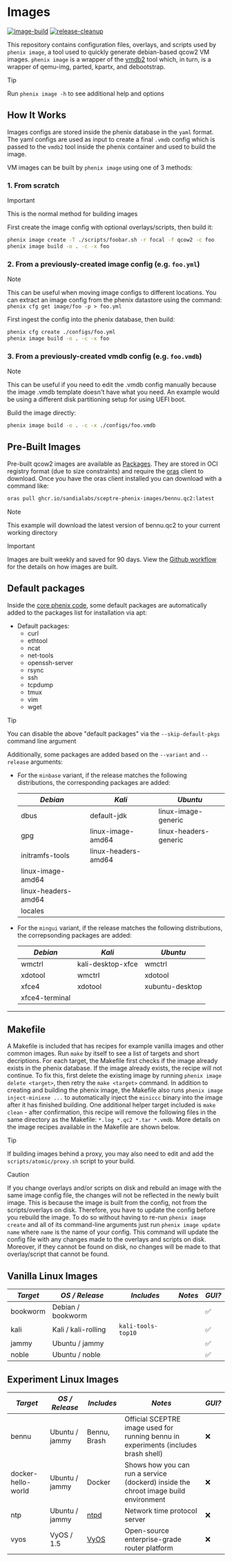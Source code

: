 # Images

[![image-build](https://github.com/sandialabs/sceptre-phenix-images/actions/workflows/image-build.yml/badge.svg)](https://github.com/sandialabs/sceptre-phenix-images/actions/workflows/image-build.yml) [![release-cleanup](https://github.com/sandialabs/sceptre-phenix-images/actions/workflows/release-cleanup.yml/badge.svg)](https://github.com/sandialabs/sceptre-phenix-images/actions/workflows/release-cleanup.yml)

This repository contains configuration files, overlays, and scripts used by
`phenix image`, a tool used to quickly generate debian-based qcow2 VM images.
`phenix image` is a wrapper of the [vmdb2](https://vmdb2.liw.fi/) tool which,
in turn, is a wrapper of qemu-img, parted, kpartx, and debootstrap.

> [!TIP]
> Run `phenix image -h` to see additional help and options

## How It Works

Images configs are stored inside the phenix database in the `yaml` format. The
yaml configs are used as input to create a final `.vmdb` config which is passed
to the `vmdb2` tool inside the phenix container and used to build the image.

VM images can be built by `phenix image` using one of 3 methods:

### 1. From scratch
> [!IMPORTANT]
> This is the normal method for building images

First create the image config with optional overlays/scripts, then build it:

```bash
phenix image create -T ./scripts/foobar.sh -r focal -f qcow2 -c foo
phenix image build -o . -c -x foo
```

### 2. From a previously-created image config (e.g. `foo.yml`)
> [!NOTE]
> This can be useful when moving image configs to different locations.
> You can extract an image config from the phenix datastore using
> the command: `phenix cfg get image/foo -p > foo.yml`

First ingest the config into the phenix database, then build:

```bash
phenix cfg create ./configs/foo.yml
phenix image build -o . -c -x foo
```

### 3. From a previously-created vmdb config (e.g. `foo.vmdb`)
> [!NOTE]
> This can be useful if you need to edit the .vmdb config manually
> because the image .vmdb template doesn't have what you need. An
> example would be using a different disk partitioning setup for using
> UEFI boot.

Build the image directly:

```bash
phenix image build -o . -c -x ./configs/foo.vmdb
```

## Pre-Built Images
Pre-built qcow2 images are available as
[Packages](https://github.com/orgs/sandialabs/packages?repo_name=sceptre-phenix-images).
They are stored in OCI registry format (due to size constraints) and require
the [oras](https://oras.land/docs/installation) client to download. Once you
have the oras client installed you can download with a command like:

```bash
oras pull ghcr.io/sandialabs/sceptre-phenix-images/bennu.qc2:latest
```

> [!NOTE]
> This example will download the latest version of bennu.qc2 to your current
> working directory

> [!IMPORTANT]
> Images are built weekly and saved for 90 days. View the
> [Github workflow](./.github/workflows/image-build.yml)
> for the details on how images are built.

## Default packages

Inside the
[core phenix code](https://github.com/sandialabs/sceptre-phenix/blob/main/src/go/api/image/constants.go#L96),
some default packages are automatically added to the packages list for
installation via apt:

- Default packages:
  * curl
  * ethtool
  * ncat
  * net-tools
  * openssh-server
  * rsync
  * ssh
  * tcpdump
  * tmux
  * vim
  * wget

> [!TIP]
> You can disable the above "default packages" via the `--skip-default-pkgs`
> command line argument

Additionally, some packages are added based on the `--variant` and `--release`
arguments:

- For the `minbase` variant, if the release matches the following
  distributions, the corresponding packages are added:

    | **_Debian_**        | **_Kali_**          | **_Ubuntu_**          |
    | ------------------- | ------------------- | --------------------- |
    | dbus                | default-jdk         | linux-image-generic   |
    | gpg                 | linux-image-amd64   | linux-headers-generic |
    | initramfs-tools     | linux-headers-amd64 |                       |
    | linux-image-amd64   |                     |                       |
    | linux-headers-amd64 |                     |                       |
    | locales             |                     |                       |

- For the `mingui` variant, if the release matches the following
  distributions, the correpsonding packages are added:

    | **_Debian_**   | **_Kali_**        | **_Ubuntu_**    |
    | -------------- | ----------------- | --------------- |
    | wmctrl         | kali-desktop-xfce | wmctrl          |
    | xdotool        | wmctrl            | xdotool         |
    | xfce4          | xdotool           | xubuntu-desktop |
    | xfce4-terminal |                   |                 |

---

## Makefile
A Makefile is included that has recipes for example vanilla images and other
common images. Run `make` by itself to see a list of targets and
short decriptions. For each target, the Makefile first checks if the image
already exists in the phenix database. If the image already exists, the
recipe will not continue. To fix this, first delete the existing image by
running `phenix image delete <target>`, then retry the `make <target>` command.
In addition to creating and building the phenix image, the Makefile also runs
`phenix image inject-miniexe ...` to automatically inject the `miniccc` binary
into the image after it has finished building. One additional helper target
included is `make clean` - after confirmation, this recipe will remove the
following files in the same directory as the Makefile:
`*.log *.qc2 *.tar *.vmdb`. More details on the image recipes available in
the Makefile are shown below.

> [!TIP]
> If building images behind a proxy, you may also need to edit and add the
> `scripts/atomic/proxy.sh` script to your build.

> [!CAUTION]
> If you change overlays and/or scripts on disk and rebuild an image with the
> same image config file, the changes will not be reflected in the newly built
> image. This is because the image is built from the config, not from the
> scripts/overlays on disk. Therefore, you have to update the config before you
> rebuild the image. To do so without having to re-run `phenix image create` and
> all of its command-line arguments just run `phenix image update name` where
> `name` is the name of your config. This command will update the config file
> with any changes made to the overlays and scripts on disk. Moreover, if they
> cannot be found on disk, no changes will be made to that overlay/script that
> cannot be found.

## Vanilla Linux Images

| **_Target_** | **_OS / Release_**  | **_Includes_** | **_Notes_** | **_GUI?_** |
| ------------ | ------------------- | -------------- | ----------- | ---------- |
| bookworm | Debian / bookworm | | | :white_check_mark: |
| kali | Kali / kali-rolling | `kali-tools-top10` | | :white_check_mark: |
| jammy | Ubuntu / jammy | | | :white_check_mark: |
| noble | Ubuntu / noble | | | :white_check_mark: |

## Experiment Linux Images

| **_Target_** | **_OS / Release_** | **_Includes_** | **_Notes_** | **_GUI?_** |
| ------------ | ------------------ | -------------- | ----------- | ---------- |
| bennu | Ubuntu / jammy | Bennu, Brash | Official SCEPTRE image used for running bennu in experiments (includes brash shell) | :x: |
| docker-hello-world | Ubuntu / jammy | Docker | Shows how you can run a service (dockerd) inside the chroot image build environment | :x: |
| ntp | Ubuntu / jammy | [ntpd](https://linux.die.net/man/8/ntpd) | Network time protocol server | :x: |
| vyos | VyOS / 1.5 | [VyOS](https://docs.vyos.io/en/latest/) | Open-source enterprise-grade router platform | :x: |
